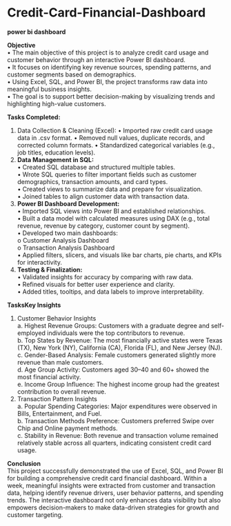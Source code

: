 # Credit-Card-Financial-Dashboard

**power bi dashboard**

**Objective**  
•	The main objective of this project is to analyze credit card usage and customer behavior through an interactive Power BI dashboard.  
•	It focuses on identifying key revenue sources, spending patterns, and customer segments based on demographics.  
•	Using Excel, SQL, and Power BI, the project transforms raw data into meaningful business insights.  
•	The goal is to support better decision-making by visualizing trends and highlighting high-value customers.  

**Tasks Completed:** 
1.	Data Collection & Cleaning (Excel):
    •	Imported raw credit card usage data in .csv format.
    •	Removed null values, duplicate records, and corrected column formats.
    •	Standardized categorical variables (e.g., job titles, education levels).
2.	**Data Management in SQL:**  
    •	Created SQL database and structured multiple tables.  
    •	Wrote SQL queries to filter important fields such as customer demographics, transaction amounts, and card types.  
    •	Created views to summarize data and prepare for visualization.  
    •	Joined tables to align customer data with transaction data.  
3.	**Power BI Dashboard Development:**  
    •	Imported SQL views into Power BI and established relationships.  
    •	Built a data model with calculated measures using DAX (e.g., total revenue, revenue by category, customer count by segment).  
    •	Developed two main dashboards:  
        o	Customer Analysis Dashboard  
        o	Transaction Analysis Dashboard  
    •	Applied filters, slicers, and visuals like bar charts, pie charts, and KPIs for interactivity.  
4.	**Testing & Finalization:**  
    •	Validated insights for accuracy by comparing with raw data.  
    •	Refined visuals for better user experience and clarity.  
    •	Added titles, tooltips, and data labels to improve interpretability.  
  	
**TasksKey Insights**  
1.	Customer Behavior Insights  
    a.	Highest Revenue Groups: Customers with a graduate degree and self-employed individuals were the top contributors to revenue.  
    b.	Top States by Revenue: The most financially active states were Texas (TX), New York (NY), California (CA), Florida (FL), and New Jersey (NJ).  
    c.	Gender-Based Analysis: Female customers generated slightly more revenue than male customers.  
    d.	Age Group Activity: Customers aged 30–40 and 60+ showed the most financial activity.  
    e.	Income Group Influence: The highest income group had the greatest contribution to overall revenue.  
2.	Transaction Pattern Insights  
    a.	Popular Spending Categories: Major expenditures were observed in Bills, Entertainment, and Fuel.  
    b.	Transaction Methods Preference: Customers preferred Swipe over Chip and Online payment methods.  
    c.	Stability in Revenue: Both revenue and transaction volume remained relatively stable across all quarters, indicating consistent credit card usage.
  	
**Conclusion**  
This project successfully demonstrated the use of Excel, SQL, and Power BI for building a comprehensive credit card financial dashboard. Within a week, meaningful insights were extracted from customer and transaction data, helping identify revenue drivers, user behavior patterns, and spending trends. The interactive dashboard not only enhances data visibility but also empowers decision-makers to make data-driven strategies for growth and customer targeting.

